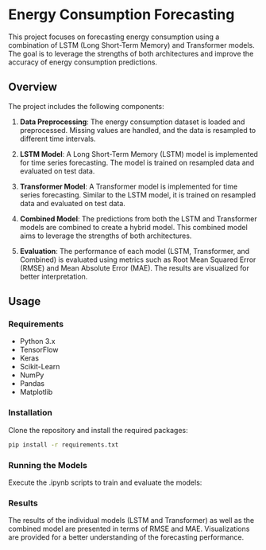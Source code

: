 # Energy Consumption Forecasting

This project focuses on forecasting energy consumption using a combination of LSTM (Long Short-Term Memory) and Transformer models. The goal is to leverage the strengths of both architectures and improve the accuracy of energy consumption predictions.

## Overview

The project includes the following components:

1. **Data Preprocessing**: The energy consumption dataset is loaded and preprocessed. Missing values are handled, and the data is resampled to different time intervals.

2. **LSTM Model**: A Long Short-Term Memory (LSTM) model is implemented for time series forecasting. The model is trained on resampled data and evaluated on test data.

3. **Transformer Model**: A Transformer model is implemented for time series forecasting. Similar to the LSTM model, it is trained on resampled data and evaluated on test data.

4. **Combined Model**: The predictions from both the LSTM and Transformer models are combined to create a hybrid model. This combined model aims to leverage the strengths of both architectures.

5. **Evaluation**: The performance of each model (LSTM, Transformer, and Combined) is evaluated using metrics such as Root Mean Squared Error (RMSE) and Mean Absolute Error (MAE). The results are visualized for better interpretation.

## Usage

### Requirements

- Python 3.x
- TensorFlow
- Keras
- Scikit-Learn
- NumPy
- Pandas
- Matplotlib

### Installation

Clone the repository and install the required packages:

```bash
pip install -r requirements.txt
```

### Running the Models
Execute the .ipynb scripts to train and evaluate the models:

### Results
The results of the individual models (LSTM and Transformer) as well as the combined model are presented in terms of RMSE and MAE. Visualizations are provided for a better understanding of the forecasting performance.